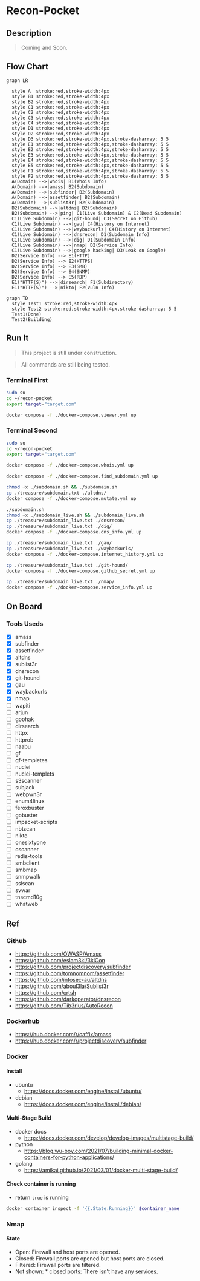 # Recon-Pocket

## Description

> Coming and Soon.

## Flow Chart

```mermaid
graph LR

  style A  stroke:red,stroke-width:4px
  style B1 stroke:red,stroke-width:4px
  style B2 stroke:red,stroke-width:4px
  style C1 stroke:red,stroke-width:4px
  style C2 stroke:red,stroke-width:4px
  style C3 stroke:red,stroke-width:4px
  style C4 stroke:red,stroke-width:4px
  style D1 stroke:red,stroke-width:4px
  style D2 stroke:red,stroke-width:4px
  style D3 stroke:red,stroke-width:4px,stroke-dasharray: 5 5
  style E1 stroke:red,stroke-width:4px,stroke-dasharray: 5 5
  style E2 stroke:red,stroke-width:4px,stroke-dasharray: 5 5
  style E3 stroke:red,stroke-width:4px,stroke-dasharray: 5 5
  style E4 stroke:red,stroke-width:4px,stroke-dasharray: 5 5
  style E5 stroke:red,stroke-width:4px,stroke-dasharray: 5 5
  style F1 stroke:red,stroke-width:4px,stroke-dasharray: 5 5
  style F2 stroke:red,stroke-width:4px,stroke-dasharray: 5 5
  A(Domain) -->|whois| B1(Whois Info)
  A(Domain) -->|amass| B2(Subdomain)
  A(Domain) -->|subfinder| B2(Subdomain)
  A(Domain) -->|assetfinder| B2(Subdomain)
  A(Domain) -->|sublist3r| B2(Subdomain)
  B2(Subdomain) -->|altdns| B2(Subdomain)
  B2(Subdomain) -->|ping| C1(Live Subdomain) & C2(Dead Subdomain)
  C1(Live Subdomain) -->|git-hound| C3(Secret on Github)
  C1(Live Subdomain) -->|gau| C4(History on Internet)
  C1(Live Subdomain) -->|waybackurls| C4(History on Internet)
  C1(Live Subdomain) -->|dnsrecon| D1(Subdomain Info)
  C1(Live Subdomain) -->|dig| D1(Subdomain Info)
  C1(Live Subdomain) -->|nmap| D2(Service Info)
  C1(Live Subdomain) -->|google hacking| D3(Leak on Google)
  D2(Service Info) --> E1(HTTP)
  D2(Service Info) --> E2(HTTPS)
  D2(Service Info) --> E3(SMB)
  D2(Service Info) --> E4(SNMP)
  D2(Service Info) --> E5(RDP)
  E1("HTTP(S)") -->|dirsearch| F1(Subdirectory)
  E1("HTTP(S)") -->|nikto| F2(Vuln Info)
```

```mermaid
graph TD
  style Test1 stroke:red,stroke-width:4px
  style Test2 stroke:red,stroke-width:4px,stroke-dasharray: 5 5
  Test1(Done)
  Test2(Building)
```

## Run It

> This project is still under construction.

> All commands are still being tested.

### Terminal First

```bash
sudo su
cd ~/recon-pocket
export target="target.com"

docker compose -f ./docker-compose.viewer.yml up
```

### Terminal Second

```bash
sudo su
cd ~/recon-pocket
export target="target.com"

docker compose -f ./docker-compose.whois.yml up

docker compose -f ./docker-compose.find_subdomain.yml up

chmod +x ./subdomain.sh && ./subdomain.sh
cp ./treasure/subdomain.txt ./altdns/
docker compose -f ./docker-compose.mutate.yml up

./subdomain.sh
chmod +x ./subdomain_live.sh && ./subdomain_live.sh
cp ./treasure/subdomain_live.txt ./dnsrecon/
cp ./treasure/subdomain_live.txt ./dig/
docker compose -f ./docker-compose.dns_info.yml up

cp ./treasure/subdomain_live.txt ./gau/
cp ./treasure/subdomain_live.txt ./waybackurls/
docker compose -f ./docker-compose.internet_history.yml up

cp ./treasure/subdomain_live.txt ./git-hound/
docker compose -f ./docker-compose.github_secret.yml up

cp ./treasure/subdomain_live.txt ./nmap/
docker compose -f ./docker-compose.service_info.yml up
```

## On Board

### Tools Useds

- [X] amass
- [X] subfinder
- [X] assetfinder
- [X] altdns
- [X] sublist3r
- [X] dnsrecon
- [X] git-hound
- [X] gau
- [X] waybackurls
- [X] nmap
- [ ] wapiti
- [ ] arjun
- [ ] goohak
- [ ] dirsearch
- [ ] httpx
- [ ] httprob
- [ ] naabu
- [ ] gf
- [ ] gf-templetes
- [ ] nuclei
- [ ] nuclei-templets
- [ ] s3scanner
- [ ] subjack
- [ ] webpwn3r
- [ ] enum4linux
- [ ] feroxbuster
- [ ] gobuster
- [ ] impacket-scripts
- [ ] nbtscan
- [ ] nikto
- [ ] onesixtyone
- [ ] oscanner
- [ ] redis-tools
- [ ] smbclient
- [ ] smbmap
- [ ] snmpwalk
- [ ] sslscan
- [ ] svwar
- [ ] tnscmd10g
- [ ] whatweb

## Ref

### Github

- https://github.com/OWASP/Amass
- https://github.com/eslam3kl/3klCon
- https://github.com/projectdiscovery/subfinder
- https://github.com/tomnomnom/assetfinder
- https://github.com/infosec-au/altdns
- https://github.com/aboul3la/Sublist3r
- https://github.com/crtsh
- https://github.com/darkoperator/dnsrecon
- https://github.com/Tib3rius/AutoRecon

### Dockerhub

- https://hub.docker.com/r/caffix/amass
- https://hub.docker.com/r/projectdiscovery/subfinder

### Docker 

#### Install

- ubuntu
  - https://docs.docker.com/engine/install/ubuntu/
- debian
  - https://docs.docker.com/engine/install/debian/

#### Multi-Stage Build

- docker docs
  - https://docs.docker.com/develop/develop-images/multistage-build/
- python
  - https://blog.wu-boy.com/2021/07/building-minimal-docker-containers-for-python-applications/
- golang
  - https://amikai.github.io/2021/03/01/docker-multi-stage-build/

#### Check container is running

- return `true` is running

```bash
docker container inspect -f '{{.State.Running}}' $container_name
```

### Nmap

#### State

- Open: Firewall and host ports are opened.
- Closed: Firewall ports are opened but host ports are closed.
- Filtered: Firewall ports are filtered.
- Not shown: * closed ports: There isn't have any services.